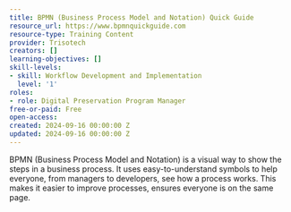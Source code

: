 ```yaml
---
title: BPMN (Business Process Model and Notation) Quick Guide
resource_url: https://www.bpmnquickguide.com
resource-type: Training Content
provider: Trisotech
creators: []
learning-objectives: []
skill-levels:
- skill: Workflow Development and Implementation
  level: '1'
roles:
- role: Digital Preservation Program Manager
free-or-paid: Free
open-access: 
created: 2024-09-16 00:00:00 Z
updated: 2024-09-16 00:00:00 Z
---
```


BPMN (Business Process Model and Notation) is a visual way to show the steps in a business process. It uses easy-to-understand symbols to help everyone, from managers to developers, see how a process works. This makes it easier to improve processes, ensures everyone is on the same page.
